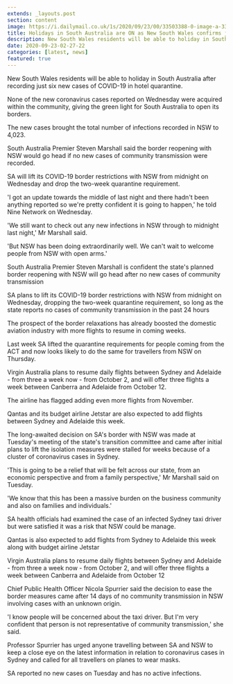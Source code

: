 ```yaml
---
extends: _layouts.post
section: content
image: https://i.dailymail.co.uk/1s/2020/09/23/00/33503388-0-image-a-33_1600817984063.jpg 
title: Holidays in South Australia are ON as New South Wales confirms just six new coronavirus infections 
description: New South Wales residents will be able to holiday in South Australia after recording just six new cases of COVID-19 in hotel quarantine. 
date: 2020-09-23-02-27-22 
categories: [latest, news] 
featured: true 
--- 
```

New South Wales residents will be able to holiday in South Australia after recording just six new cases of COVID-19 in hotel quarantine. 

None of the new coronavirus cases reported on Wednesday were acquired within the community, giving the green light for South Australia to open its borders.  

The new cases brought the total number of infections recorded in NSW to 4,023. 

South Australia Premier Steven Marshall said the border reopening with NSW would go head if no new cases of community transmission were recorded. 

SA will lift its COVID-19 border restrictions with NSW from midnight on Wednesday and drop the two-week quarantine requirement. 

'I got an update towards the middle of last night and there hadn't been anything reported so we're pretty confident it is going to happen,' he told Nine Network on Wednesday. 

'We still want to check out any new infections in NSW through to midnight last night,' Mr Marshall said.

'But NSW has been doing extraordinarily well. We can't wait to welcome people from NSW with open arms.'

South Australia Premier Steven Marshall is confident the state's planned border reopening with NSW will go head after no new cases of community transmission

SA plans to lift its COVID-19 border restrictions with NSW from midnight on Wednesday, dropping the two-week quarantine requirement, so long as the state reports no cases of community transmission in the past 24 hours

The prospect of the border relaxations has already boosted the domestic aviation industry with more flights to resume in coming weeks.

Last week SA lifted the quarantine requirements for people coming from the ACT and now looks likely to do the same for travellers from NSW on Thursday.

Virgin Australia plans to resume daily flights between Sydney and Adelaide - from three a week now - from October 2, and will offer three flights a week between Canberra and Adelaide from October 12.

The airline has flagged adding even more flights from November.

Qantas and its budget airline Jetstar are also expected to add flights between Sydney and Adelaide this week.

The long-awaited decision on SA's border with NSW was made at Tuesday's meeting of the state's transition committee and came after initial plans to lift the isolation measures were stalled for weeks because of a cluster of coronavirus cases in Sydney.

'This is going to be a relief that will be felt across our state, from an economic perspective and from a family perspective,' Mr Marshall said on Tuesday.

'We know that this has been a massive burden on the business community and also on families and individuals.'

SA health officials had examined the case of an infected Sydney taxi driver but were satisfied it was a risk that NSW could be manage.

Qantas is also expected to add flights from Sydney to Adelaide this week along with budget airline Jetstar

Virgin Australia plans to resume daily flights between Sydney and Adelaide - from three a week now - from October 2, and will offer three flights a week between Canberra and Adelaide from October 12

Chief Public Health Officer Nicola Spurrier said the decision to ease the border measures came after 14 days of no community transmission in NSW involving cases with an unknown origin.

'I know people will be concerned about the taxi driver. But I'm very confident that person is not representative of community transmission,' she said.

Professor Spurrier has urged anyone travelling between SA and NSW to keep a close eye on the latest information in relation to coronavirus cases in Sydney and called for all travellers on planes to wear masks.

SA reported no new cases on Tuesday and has no active infections.

